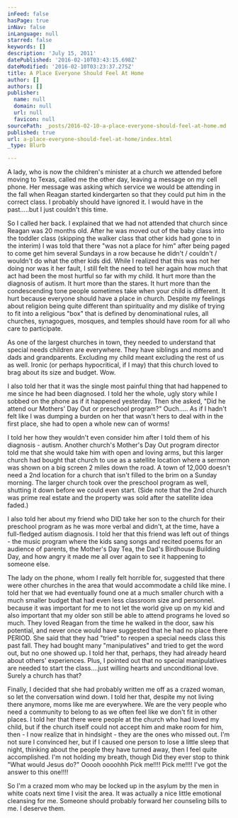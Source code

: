 ```yaml
---
inFeed: false
hasPage: true
inNav: false
inLanguage: null
starred: false
keywords: []
description: 'July 15, 2011'
datePublished: '2016-02-10T03:43:15.698Z'
dateModified: '2016-02-10T03:23:37.275Z'
title: A Place Everyone Should Feel At Home
author: []
authors: []
publisher:
  name: null
  domain: null
  url: null
  favicon: null
sourcePath: _posts/2016-02-10-a-place-everyone-should-feel-at-home.md
published: true
url: a-place-everyone-should-feel-at-home/index.html
_type: Blurb

---
```

A lady, who is now the children's minister at a church we attended before moving to Texas, called me the other day, leaving a message on my cell phone.  Her message was asking which service we would be attending in the fall when Reagan started kindergarten so that they could put him in the correct class.  I probably should have ignored it.  I would have in the past.....but I just couldn't this time.

So I called her back.  I explained that we had not attended that church since Reagan was 20 months old. After he was moved out of the baby class into the toddler class (skipping the walker class that other kids had gone to in the interim) I was told that there "was not a place for him" after being paged to come get him several Sundays in a row because he didn't / couldn't / wouldn't do what the other kids did. While I realized that this was not her doing nor was it her fault, I still felt the need to tell her again how much that act had been the most hurtful so far with my child.  It hurt more than the diagnosis of autism.  It hurt more than the stares.  It hurt more than the condescending tone people sometimes take when your child is different.  It hurt because everyone should have a place in church.  Despite my feelings about religion being quite different than spirituality and my dislike of trying to fit into a religious "box" that is defined by denominational rules, all churches, synagogues, mosques, and temples should have room for all who care to participate.

As one of the largest churches in town, they needed to understand that special needs children are everywhere.  They have siblings and moms and dads and grandparents.  Excluding my child meant excluding the rest of us as well.  Ironic (or perhaps hypocritical, if I may) that this church loved to brag about its size and budget.  Wow.

I also told her that it was the single most painful thing that had happened to me since he had been diagnosed.  I told her the whole, ugly story while I sobbed on the phone as if it happened yesterday.  Then she asked, "Did he attend our Mothers' Day Out or preschool program?"  Ouch.....  As if I hadn't felt like I was dumping a burden on her that wasn't hers to deal with in the first place, she had to open a whole new can of worms!

I told her how they wouldn't even consider him after I told them of his diagnosis - autism.  Another church's Mother's Day Out program director told me that she would take him with open and loving arms, but this larger church had bought that church to use as a satellite location where a sermon was shown on a big screen 2 miles down the road.  A town of 12,000 doesn't need a 2nd location for a church that isn't filled to the brim on a Sunday morning. The larger church took over the preschool program as well, shutting it down before we could even start.  (Side note that the 2nd church was prime real estate and the property was sold after the satellite idea faded.)   

I also told her about my friend who DID take her son to the church for their preschool program as he was more verbal and didn't, at the time, have a full-fledged autism diagnosis.  I told her that this friend was left out of things - the music program where the kids sang songs and recited poems for an audience of parents, the Mother's Day Tea, the Dad's Birdhouse Building Day, and how angry it made me all over again to see it happening to someone else.

The lady on the phone, whom I really felt horrible for, suggested that there were other churches in the area that would accommodate a child like mine.  I told her that we had eventually found one at a much smaller church with a much smaller budget that had even less classroom size and personnel.  because it was important for me to not let the world give up on my kid and also important that my older son still be able to attend programs he loved so much.   They loved Reagan from the time he walked in the door, saw his potential, and never once would have suggested that he had no place there PERIOD.  She said that they had "tried" to reopen a special needs class this past fall.  They had bought many "manipulatives" and tried to get the word out, but no one showed up.  I told her that, perhaps, they had already heard about others' experiences.  Plus, I pointed out that no special manipulatives are needed to start the class....just willing hearts and unconditional love.  Surely a church has that?

Finally, I decided that she had probably written me off as a crazed woman, so let the conversation wind down.  I told her that, despite my not living there anymore, moms like me are everywhere.  We are the very people who need a community to belong to as we often feel like we don't fit in other places.  I told her that there were people at the church who had loved my child, but if the church itself could not accept him and make room for him, then - I now realize that in hindsight - they are the ones who missed out.  I'm not sure I convinced her, but if I caused one person to lose a little sleep that night, thinking about the people they have turned away, then I feel quite accomplished.  I'm not holding my breath, though Did they ever stop to think "What would Jesus do?"  Ooooh  oooohhh  Pick me!!!!  Pick me!!!!  I've got the answer to this one!!!!

So  I'm a crazed mom who may be locked up in the asylum by the men in white coats next time I visit the area.  It was actually a nice little emotional cleansing for me.  Someone should probably forward her counseling bills to me.  I deserve them.